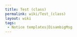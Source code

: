 ```yaml
---
title: Test (class)
permalink: wiki/Test_(class)
layout: wiki
tags:
 - Notice templates|DisambigMsg
---
```



